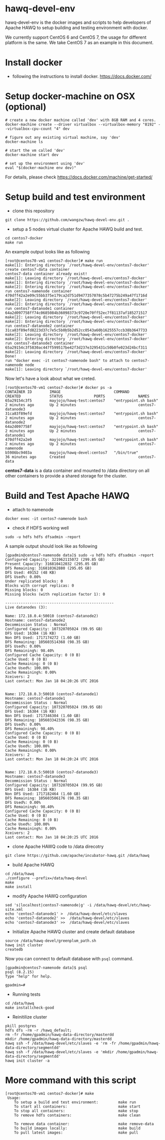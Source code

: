 # hawq-devel-env

hawq-devel-env is the docker images and scripts to help developers of Apache HAWQ to setup building and testing environment with docker.

We currently support CentOS 6 and CentOS 7, the usage for different platform is the same. We take CentOS 7 as an example in this document.

# Install docker
* following the instructions to install docker.
https://docs.docker.com/

# Setup docker-machine on OSX (optional)
```
# create a new docker machine called 'dev' with 8GB RAM and 4 cores.
docker-machine create --driver virtualbox --virtualbox-memory "8192" --virtualbox-cpu-count "4" dev 

# figure out any existing virtual machine, say 'dev'
docker-machine ls

# start the vm called 'dev'
docker-machine start dev

# set up the environment using 'dev'
eval "$(docker-machine env dev)"
```

For details, please check https://docs.docker.com/machine/get-started/

# Setup build and test environment
* clone this repository
```
git clone https://github.com/wangzw/hawq-devel-env.git .
```
* setup a 5 nodes virtual cluster for Apache HAWQ build and test.
```
cd centos7-docker
make run
```
An example output looks like as following
```
[root@centos70-vm1 centos7-docker]# make run
make[1]: Entering directory `/root/hawq-devel-env/centos7-docker'
create centos7-data container
centos7-data container already exist!
make[1]: Leaving directory `/root/hawq-devel-env/centos7-docker'
make[1]: Entering directory `/root/hawq-devel-env/centos7-docker'
make[2]: Entering directory `/root/hawq-devel-env/centos7-docker'
run centos7-namenode container
470dff42a2e09c55bb375e179ca2d751d9477357078c5b47275b249a47f1716d
make[2]: Leaving directory `/root/hawq-devel-env/centos7-docker'
make[2]: Entering directory `/root/hawq-devel-env/centos7-docker'
run centos7-datanode1 container
64a2d097758ff74c0685084b36098373c9720e70ff52ec7f81137af185271517
make[2]: Leaving directory `/root/hawq-devel-env/centos7-docker'
make[2]: Entering directory `/root/hawq-devel-env/centos7-docker'
run centos7-datanode2 container
31ca83f89efd8223d37c7e5c5b0b5b2d52cc0543a60b1625557ccb38b3647733
make[2]: Leaving directory `/root/hawq-devel-env/centos7-docker'
make[2]: Entering directory `/root/hawq-devel-env/centos7-docker'
run centos7-datanode3 container
65a29154c3f5830ac447f599517be42f3d237e3295431c50b0fe023d24bcf311
make[2]: Leaving directory `/root/hawq-devel-env/centos7-docker'
Done!
run "docker exec -it centos7-namenode bash" to attach to centos7-namenode node
make[1]: Leaving directory `/root/hawq-devel-env/centos7-docker'
```
Now let's have a look about what we creted.
```
[root@centos70-vm1 centos7-docker]# docker ps -a
CONTAINER ID        IMAGE                        COMMAND                CREATED             STATUS              PORTS               NAMES
65a29154c3f5        mayjojo/hawq-test:centos7    "entrypoint.sh bash"   2 minutes ago       Up 2 minutes                            centos7-datanode3
31ca83f89efd        mayjojo/hawq-test:centos7    "entrypoint.sh bash"   2 minutes ago       Up 2 minutes                            centos7-datanode2
64a2d097758f        mayjojo/hawq-test:centos7    "entrypoint.sh bash"   2 minutes ago       Up 2 minutes                            centos7-datanode1
470dff42a2e0        mayjojo/hawq-test:centos7    "entrypoint.sh bash"   2 minutes ago       Up 2 minutes                            centos7-namenode
b5986bc9403a        mayjojo/hawq-devel:centos7   "/bin/true"            36 minutes ago      Created                                 centos7-data
```
**centos7-data** is a data container and mounted to /data directory on all other containers to provide a shared storage for the cluster. 

# Build and Test Apache HAWQ
* attach to namenode
```
docker exec -it centos7-namenode bash
```
* check if HDFS working well
```
sudo -u hdfs hdfs dfsadmin -report
```
A sample output should look like as following
```
[gpadmin@centos7-namenode data]$ sudo -u hdfs hdfs dfsadmin -report
Configured Capacity: 321962115072 (299.85 GB)
Present Capacity: 316810412032 (295.05 GB)
DFS Remaining: 316810362880 (295.05 GB)
DFS Used: 49152 (48 KB)
DFS Used%: 0.00%
Under replicated blocks: 0
Blocks with corrupt replicas: 0
Missing blocks: 0
Missing blocks (with replication factor 1): 0

-------------------------------------------------
Live datanodes (3):

Name: 172.18.0.4:50010 (centos7-datanode2)
Hostname: centos7-datanode2
Decommission Status : Normal
Configured Capacity: 107320705024 (99.95 GB)
DFS Used: 16384 (16 KB)
Non DFS Used: 1717174272 (1.60 GB)
DFS Remaining: 105603514368 (98.35 GB)
DFS Used%: 0.00%
DFS Remaining%: 98.40%
Configured Cache Capacity: 0 (0 B)
Cache Used: 0 (0 B)
Cache Remaining: 0 (0 B)
Cache Used%: 100.00%
Cache Remaining%: 0.00%
Xceivers: 2
Last contact: Mon Jan 18 04:20:26 UTC 2016


Name: 172.18.0.3:50010 (centos7-datanode1)
Hostname: centos7-datanode1
Decommission Status : Normal
Configured Capacity: 107320705024 (99.95 GB)
DFS Used: 16384 (16 KB)
Non DFS Used: 1717346304 (1.60 GB)
DFS Remaining: 105603342336 (98.35 GB)
DFS Used%: 0.00%
DFS Remaining%: 98.40%
Configured Cache Capacity: 0 (0 B)
Cache Used: 0 (0 B)
Cache Remaining: 0 (0 B)
Cache Used%: 100.00%
Cache Remaining%: 0.00%
Xceivers: 2
Last contact: Mon Jan 18 04:20:24 UTC 2016


Name: 172.18.0.5:50010 (centos7-datanode3)
Hostname: centos7-datanode3
Decommission Status : Normal
Configured Capacity: 107320705024 (99.95 GB)
DFS Used: 16384 (16 KB)
Non DFS Used: 1717182464 (1.60 GB)
DFS Remaining: 105603506176 (98.35 GB)
DFS Used%: 0.00%
DFS Remaining%: 98.40%
Configured Cache Capacity: 0 (0 B)
Cache Used: 0 (0 B)
Cache Remaining: 0 (0 B)
Cache Used%: 100.00%
Cache Remaining%: 0.00%
Xceivers: 2
Last contact: Mon Jan 18 04:20:25 UTC 2016
```

* clone Apache HAWQ code to /data direcotry
```
git clone https://github.com/apache/incubator-hawq.git /data/hawq
```
* build Apache HAWQ
```
cd /data/hawq
./configure --prefix=/data/hawq-devel
make
make install
```
* modify Apache HAWQ configuration
```
sed 's|localhost|centos7-namenode|g' -i /data/hawq-devel/etc/hawq-site.xml
echo 'centos7-datanode1' >  /data/hawq-devel/etc/slaves
echo 'centos7-datanode2' >>  /data/hawq-devel/etc/slaves
echo 'centos7-datanode3' >>  /data/hawq-devel/etc/slaves
```
* Initialize Apache HAWQ cluster and create default database
```
source /data/hawq-devel/greenplum_path.sh
hawq init cluster
createdb
```
Now you can connect to default database with `psql` command.
```
[gpadmin@centos7-namenode data]$ psql
psql (8.2.15)
Type "help" for help.

gpadmin=#
```
* Running tests
```
cd /data/hawq
make installcheck-good
```

* Reinitilize cluster
```
pkill postgres
hdfs dfs -rm -r /hawq_default;
rm -fr /home/gpadmin/hawq-data-directory/masterdd
mkdir /home/gpadmin/hawq-data-directory/masterdd
hawq ssh -f /data/hawq-devel/etc/slaves -e 'rm -fr /home/gpadmin/hawq-data-directory/segmentdd'
hawq ssh -f /data/hawq-devel/etc/slaves -e 'mkdir /home/gpadmin/hawq-data-directory/segmentdd'
hawq init cluster -a
```

# More command with this script
```
[root@centos70-vm1 centos7-docker]# make
 Usage:
    To setup a build and test environment:         make run
    To start all containers:                       make start
    To stop all containers:                        make stop
    To remove hdfs containers:                     make clean

    To remove data container:                      make remove-data
    To build images locally:                       make build
    To pull latest images:                         make pull
```

